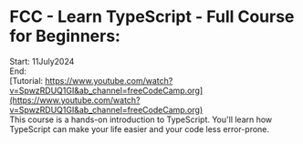 # FCC - Learn TypeScript - Full Course for Beginners:

Start: 11July2024 </br>
End: </br>
[Tutorial: https://www.youtube.com/watch?v=SpwzRDUQ1GI&ab_channel=freeCodeCamp.org](https://www.youtube.com/watch?v=SpwzRDUQ1GI&ab_channel=freeCodeCamp.org)</br>
This course is a hands-on introduction to TypeScript. You'll learn how TypeScript can make your life easier and your code less error-prone. 

